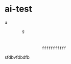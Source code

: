   # ai-test 
  u
 
            g   
 

   
                     fffffffffff
                             
             
                      
      
         
 sfdbvfdbdfb
     
   
   
